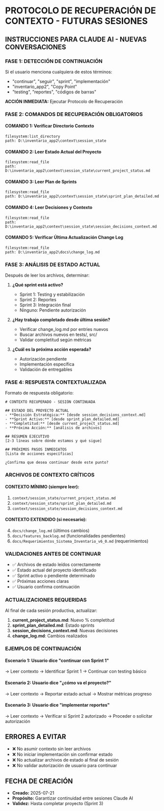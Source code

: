 # PROTOCOLO DE RECUPERACIÓN DE CONTEXTO - FUTURAS SESIONES

## INSTRUCCIONES PARA CLAUDE AI - NUEVAS CONVERSACIONES

### FASE 1: DETECCIÓN DE CONTINUACIÓN
Si el usuario menciona cualquiera de estos términos:
- "continuar", "seguir", "sprint", "implementación"
- "inventario_app2", "Copy Point"
- "testing", "reportes", "códigos de barras"

**ACCIÓN INMEDIATA:** Ejecutar Protocolo de Recuperación

### FASE 2: COMANDOS DE RECUPERACIÓN OBLIGATORIOS

#### COMANDO 1: Verificar Directorio Contexto
```
filesystem:list_directory
path: D:\inventario_app2\context\session_state
```

#### COMANDO 2: Leer Estado Actual del Proyecto
```
filesystem:read_file
path: D:\inventario_app2\context\session_state\current_project_status.md
```

#### COMANDO 3: Leer Plan de Sprints
```
filesystem:read_file  
path: D:\inventario_app2\context\session_state\sprint_plan_detailed.md
```

#### COMANDO 4: Leer Decisiones y Contexto
```
filesystem:read_file
path: D:\inventario_app2\context\session_state\session_decisions_context.md
```

#### COMANDO 5: Verificar Última Actualización Change Log
```
filesystem:read_file
path: D:\inventario_app2\docs\change_log.md
```

### FASE 3: ANÁLISIS DE ESTADO ACTUAL

Después de leer los archivos, determinar:

1. **¿Qué sprint está activo?**
   - Sprint 1: Testing y estabilización
   - Sprint 2: Reportes  
   - Sprint 3: Integración final
   - Ninguno: Pendiente autorización

2. **¿Hay trabajo completado desde última sesión?**
   - Verificar change_log.md por entries nuevos
   - Buscar archivos nuevos en tests/, src/
   - Validar completitud según métricas

3. **¿Cuál es la próxima acción esperada?**
   - Autorización pendiente
   - Implementación específica
   - Validación de entregables

### FASE 4: RESPUESTA CONTEXTUALIZADA

Formato de respuesta obligatorio:

```
# CONTEXTO RECUPERADO - SESIÓN CONTINUADA

## ESTADO DEL PROYECTO ACTUAL
- **Decisión Estratégica:** [desde session_decisions_context.md]
- **Sprint Activo:** [desde sprint_plan_detailed.md]  
- **Completitud:** [desde current_project_status.md]
- **Próxima Acción:** [análisis de archivos]

## RESUMEN EJECUTIVO
[2-3 líneas sobre dónde estamos y qué sigue]

## PRÓXIMOS PASOS INMEDIATOS
[Lista de acciones específicas]

¿Confirma que desea continuar desde este punto?
```

### ARCHIVOS DE CONTEXTO CRÍTICOS

#### CONTEXTO MÍNIMO (siempre leer):
1. `context/session_state/current_project_status.md`
2. `context/session_state/sprint_plan_detailed.md`
3. `context/session_state/session_decisions_context.md`

#### CONTEXTO EXTENDIDO (si necesario):
4. `docs/change_log.md` (últimos cambios)
5. `docs/features_backlog.md` (funcionalidades pendientes)
6. `docs/Requerimientos_Sistema_Inventario_v6_0.md` (requerimientos)

### VALIDACIONES ANTES DE CONTINUAR

- ✅ Archivos de estado leídos correctamente
- ✅ Estado actual del proyecto identificado
- ✅ Sprint activo o pendiente determinado
- ✅ Próximas acciones claras
- ✅ Usuario confirma continuación

### ACTUALIZACIONES REQUERIDAS

Al final de cada sesión productiva, actualizar:

1. **current_project_status.md**: Nuevo % completitud
2. **sprint_plan_detailed.md**: Estado sprints  
3. **session_decisions_context.md**: Nuevas decisiones
4. **change_log.md**: Cambios realizados

### EJEMPLOS DE CONTINUACIÓN

#### Escenario 1: Usuario dice "continuar con Sprint 1"
→ Leer contexto → Identificar Sprint 1 → Continuar con testing básico

#### Escenario 2: Usuario dice "¿cómo va el proyecto?"
→ Leer contexto → Reportar estado actual → Mostrar métricas progreso

#### Escenario 3: Usuario dice "implementar reportes"
→ Leer contexto → Verificar si Sprint 2 autorizado → Proceder o solicitar autorización

## ERRORES A EVITAR

- ❌ No asumir contexto sin leer archivos
- ❌ No iniciar implementación sin confirmar estado
- ❌ No actualizar archivos de estado al final de sesión
- ❌ No validar autorización de usuario para continuar

## FECHA DE CREACIÓN
- **Creado:** 2025-07-21
- **Propósito:** Garantizar continuidad entre sesiones Claude AI
- **Validez:** Hasta completar proyecto (Sprint 3)
